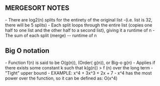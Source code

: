 <h2> MERGESORT NOTES </h2>
- There are log2(n) splits for the entirety of the original list
       -(i.e. list is 32, there will be 5 splits)
- Each split loops through the entire list (copies one half to one list and the other half to a second list), giving it a runtime of n
- The sum of each split (merge) -- runtime of n

<h2> Big O notation </h2>
- Function f(n) is said to be O(g(n)), (Order( g(n)), or Big-o g(n)
- Applies if there exists some constant k such that k(g(n)) > f (n) over the long term
- "Tight" upper bound
- EXAMPLE: x^4 + 3x^3 + 2x + 7
       - x^4 has the most power over the function, so it can be defined as: O(x^4)
